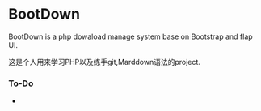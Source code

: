 # BootDown #

BootDown is a php dowaload manage system base on Bootstrap and flap UI.

这是个人用来学习PHP以及练手git,Marddown语法的project.
### To-Do ###

*
 

 